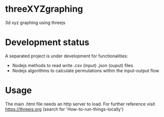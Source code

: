 # threeXYZgraphing
3d xyz graphing using threejs

# Development status
A separated project is under development for functionalities:
* Nodejs methods to read write .csv (input) .json (ouput) files
* Nodejs algorithms to calculate permutations within the input-output flow

# Usage
The main .html file needs an http server to load. For further reference visit https://threejs.org (search for 'How-to-run-things-locally')

